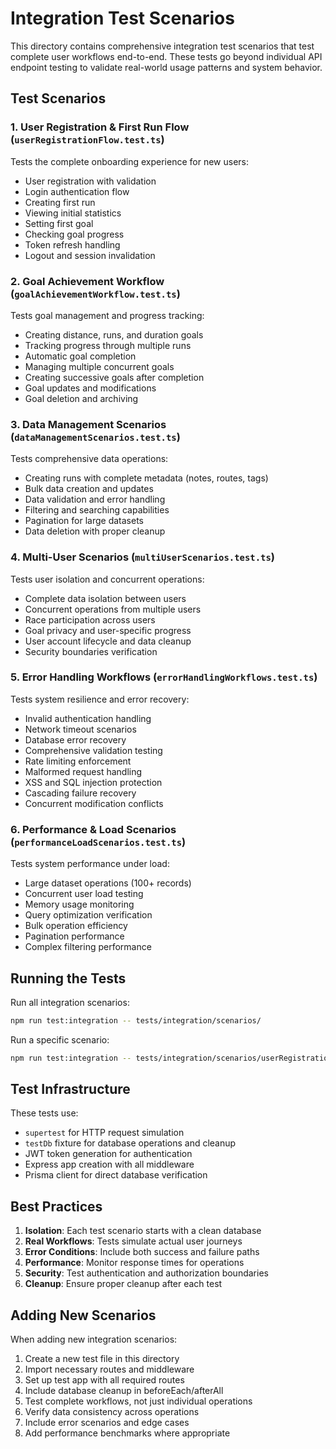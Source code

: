 # Integration Test Scenarios

This directory contains comprehensive integration test scenarios that test complete user workflows end-to-end. These tests go beyond individual API endpoint testing to validate real-world usage patterns and system behavior.

## Test Scenarios

### 1. User Registration & First Run Flow (`userRegistrationFlow.test.ts`)

Tests the complete onboarding experience for new users:
- User registration with validation
- Login authentication flow
- Creating first run
- Viewing initial statistics
- Setting first goal
- Checking goal progress
- Token refresh handling
- Logout and session invalidation

### 2. Goal Achievement Workflow (`goalAchievementWorkflow.test.ts`)

Tests goal management and progress tracking:
- Creating distance, runs, and duration goals
- Tracking progress through multiple runs
- Automatic goal completion
- Managing multiple concurrent goals
- Creating successive goals after completion
- Goal updates and modifications
- Goal deletion and archiving

### 3. Data Management Scenarios (`dataManagementScenarios.test.ts`)

Tests comprehensive data operations:
- Creating runs with complete metadata (notes, routes, tags)
- Bulk data creation and updates
- Data validation and error handling
- Filtering and searching capabilities
- Pagination for large datasets
- Data deletion with proper cleanup

### 4. Multi-User Scenarios (`multiUserScenarios.test.ts`)

Tests user isolation and concurrent operations:
- Complete data isolation between users
- Concurrent operations from multiple users
- Race participation across users
- Goal privacy and user-specific progress
- User account lifecycle and data cleanup
- Security boundaries verification

### 5. Error Handling Workflows (`errorHandlingWorkflows.test.ts`)

Tests system resilience and error recovery:
- Invalid authentication handling
- Network timeout scenarios
- Database error recovery
- Comprehensive validation testing
- Rate limiting enforcement
- Malformed request handling
- XSS and SQL injection protection
- Cascading failure recovery
- Concurrent modification conflicts

### 6. Performance & Load Scenarios (`performanceLoadScenarios.test.ts`)

Tests system performance under load:
- Large dataset operations (100+ records)
- Concurrent user load testing
- Memory usage monitoring
- Query optimization verification
- Bulk operation efficiency
- Pagination performance
- Complex filtering performance

## Running the Tests

Run all integration scenarios:

```bash
npm run test:integration -- tests/integration/scenarios/
```

Run a specific scenario:

```bash
npm run test:integration -- tests/integration/scenarios/userRegistrationFlow.test.ts
```

## Test Infrastructure

These tests use:

- `supertest` for HTTP request simulation
- `testDb` fixture for database operations and cleanup
- JWT token generation for authentication
- Express app creation with all middleware
- Prisma client for direct database verification

## Best Practices

1. **Isolation**: Each test scenario starts with a clean database
2. **Real Workflows**: Tests simulate actual user journeys
3. **Error Conditions**: Include both success and failure paths
4. **Performance**: Monitor response times for operations
5. **Security**: Test authentication and authorization boundaries
6. **Cleanup**: Ensure proper cleanup after each test

## Adding New Scenarios

When adding new integration scenarios:

1. Create a new test file in this directory
2. Import necessary routes and middleware
3. Set up test app with all required routes
4. Include database cleanup in beforeEach/afterAll
5. Test complete workflows, not just individual operations
6. Verify data consistency across operations
7. Include error scenarios and edge cases
8. Add performance benchmarks where appropriate
